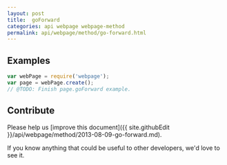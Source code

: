 ```yaml
---
layout: post
title:  goForward
categories: api webpage webpage-method
permalink: api/webpage/method/go-forward.html
---
```


## Examples

```javascript
var webPage = require('webpage');
var page = webPage.create();
// @TODO: Finish page.goForward example.
```

## Contribute

Please help us [improve this document]({{ site.githubEdit }}/api/webpage/method/2013-08-09-go-forward.md).

If you know anything that could be useful to other developers, we'd love to see it.


